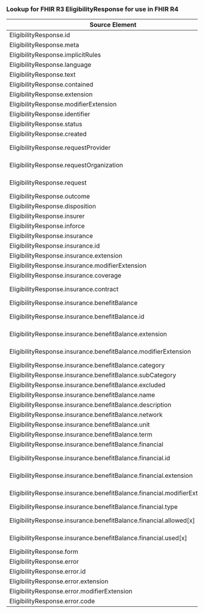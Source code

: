 ### Lookup for FHIR R3 EligibilityResponse for use in FHIR R4

| Source Element | Usage | Target |
| -------------- | ----- | ------ |
| EligibilityResponse.id | UseElementRenamed | CoverageEligibilityResponse.id |
| EligibilityResponse.meta | UseElementRenamed | CoverageEligibilityResponse.meta |
| EligibilityResponse.implicitRules | UseElementRenamed | CoverageEligibilityResponse.implicitRules |
| EligibilityResponse.language | UseElementRenamed | CoverageEligibilityResponse.language |
| EligibilityResponse.text | UseElementRenamed | CoverageEligibilityResponse.text |
| EligibilityResponse.contained | UseElementRenamed | CoverageEligibilityResponse.contained |
| EligibilityResponse.extension | UseElementRenamed | CoverageEligibilityResponse.extension |
| EligibilityResponse.modifierExtension | UseElementRenamed | CoverageEligibilityResponse.modifierExtension |
| EligibilityResponse.identifier | UseElementRenamed | CoverageEligibilityResponse.identifier |
| EligibilityResponse.status | UseElementRenamed | CoverageEligibilityResponse.status |
| EligibilityResponse.created | UseElementRenamed | CoverageEligibilityResponse.created |
| EligibilityResponse.requestProvider | UseExtension | http://hl7.org/fhir/3.0/StructureDefinition/extension-EligibilityResponse.requestProvider |
| EligibilityResponse.requestOrganization | UseExtension | http://hl7.org/fhir/3.0/StructureDefinition/extension-EligibilityResponse.requestOrganization |
| EligibilityResponse.request | UseExtension | http://hl7.org/fhir/3.0/StructureDefinition/extension-EligibilityResponse.request |
| EligibilityResponse.outcome | UseElementRenamed | CoverageEligibilityResponse.outcome |
| EligibilityResponse.disposition | UseElementRenamed | CoverageEligibilityResponse.disposition |
| EligibilityResponse.insurer | UseElementRenamed | CoverageEligibilityResponse.insurer |
| EligibilityResponse.inforce | UseElementRenamed | CoverageEligibilityResponse.insurance.inforce |
| EligibilityResponse.insurance | UseElementRenamed | CoverageEligibilityResponse.insurance |
| EligibilityResponse.insurance.id | UseElementRenamed | CoverageEligibilityResponse.insurance.id |
| EligibilityResponse.insurance.extension | UseElementRenamed | CoverageEligibilityResponse.insurance.extension |
| EligibilityResponse.insurance.modifierExtension | UseElementRenamed | CoverageEligibilityResponse.insurance.modifierExtension |
| EligibilityResponse.insurance.coverage | UseElementRenamed | CoverageEligibilityResponse.insurance.coverage |
| EligibilityResponse.insurance.contract | UseExtension | http://hl7.org/fhir/3.0/StructureDefinition/extension-EligibilityResponse.insurance.contract |
| EligibilityResponse.insurance.benefitBalance | UseElementRenamed | CoverageEligibilityResponse.insurance.item |
| EligibilityResponse.insurance.benefitBalance.id | UseExtension | http://hl7.org/fhir/3.0/StructureDefinition/extension-EligibilityResponse.insurance.benefitBalance.id |
| EligibilityResponse.insurance.benefitBalance.extension | UseExtension | http://hl7.org/fhir/3.0/StructureDefinition/extension-EligibilityResponse.insurance.benefitBalance.extension |
| EligibilityResponse.insurance.benefitBalance.modifierExtension | UseExtension | http://hl7.org/fhir/3.0/StructureDefinition/extension-EligibilityResponse.insurance.benefitBalance.modifierExtension |
| EligibilityResponse.insurance.benefitBalance.category | UseElementRenamed | CoverageEligibilityResponse.insurance.item.category |
| EligibilityResponse.insurance.benefitBalance.subCategory | UseElementRenamed | CoverageEligibilityResponse.insurance.item.productOrService |
| EligibilityResponse.insurance.benefitBalance.excluded | UseElementRenamed | CoverageEligibilityResponse.insurance.item.excluded |
| EligibilityResponse.insurance.benefitBalance.name | UseElementRenamed | CoverageEligibilityResponse.insurance.item.name |
| EligibilityResponse.insurance.benefitBalance.description | UseElementRenamed | CoverageEligibilityResponse.insurance.item.description |
| EligibilityResponse.insurance.benefitBalance.network | UseElementRenamed | CoverageEligibilityResponse.insurance.item.network |
| EligibilityResponse.insurance.benefitBalance.unit | UseElementRenamed | CoverageEligibilityResponse.insurance.item.unit |
| EligibilityResponse.insurance.benefitBalance.term | UseElementRenamed | CoverageEligibilityResponse.insurance.item.term |
| EligibilityResponse.insurance.benefitBalance.financial | UseElementRenamed | CoverageEligibilityResponse.insurance.item.benefit |
| EligibilityResponse.insurance.benefitBalance.financial.id | UseExtension | http://hl7.org/fhir/3.0/StructureDefinition/extension-EligibilityResponse.insurance.benefitBalance.financial.id |
| EligibilityResponse.insurance.benefitBalance.financial.extension | UseExtension | http://hl7.org/fhir/3.0/StructureDefinition/extension-EligibilityResponse.insurance.benefitBalance.financial.extension |
| EligibilityResponse.insurance.benefitBalance.financial.modifierExtension | UseExtension | http://hl7.org/fhir/3.0/StructureDefinition/extension-EligibilityResponse.insurance.benefitBalance.financial.modifierExtension |
| EligibilityResponse.insurance.benefitBalance.financial.type | UseElementRenamed | CoverageEligibilityResponse.insurance.item.benefit.type |
| EligibilityResponse.insurance.benefitBalance.financial.allowed[x] | UseExtension | http://hl7.org/fhir/3.0/StructureDefinition/extension-EligibilityResponse.insurance.benefitBalance.financial.allowed |
| EligibilityResponse.insurance.benefitBalance.financial.used[x] | UseExtension | http://hl7.org/fhir/3.0/StructureDefinition/extension-EligibilityResponse.insurance.benefitBalance.financial.used |
| EligibilityResponse.form | UseElementRenamed | CoverageEligibilityResponse.form |
| EligibilityResponse.error | UseElementRenamed | CoverageEligibilityResponse.error |
| EligibilityResponse.error.id | UseElementRenamed | CoverageEligibilityResponse.error.id |
| EligibilityResponse.error.extension | UseElementRenamed | CoverageEligibilityResponse.error.extension |
| EligibilityResponse.error.modifierExtension | UseElementRenamed | CoverageEligibilityResponse.error.modifierExtension |
| EligibilityResponse.error.code | UseElementRenamed | CoverageEligibilityResponse.error.code |
